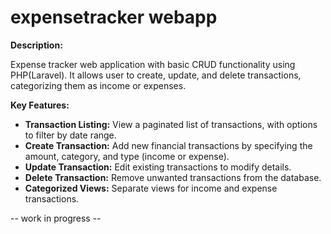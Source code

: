# expensetracker webapp

**Description:**

Expense tracker web application with basic CRUD functionality using PHP(Laravel). It allows user to create, update, and delete transactions, categorizing them as income or expenses.

**Key Features:**

- **Transaction Listing:** View a paginated list of transactions, with options to filter by date range.
- **Create Transaction:** Add new financial transactions by specifying the amount, category, and type (income or expense).
- **Update Transaction:** Edit existing transactions to modify details.
- **Delete Transaction:** Remove unwanted transactions from the database.
- **Categorized Views:** Separate views for income and expense transactions.


-- work in progress -- 